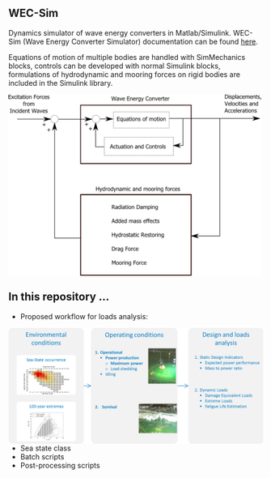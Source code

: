 ## WEC-Sim

Dynamics simulator of wave energy converters in Matlab/Simulink. WEC-Sim (Wave Energy Converter Simulator) documentation can be found [here](http://wec-sim.github.io/WEC-Sim).

Equations of motion of multiple bodies are handled with SimMechanics blocks, controls can be developed with normal Simulink blocks, formulations of hydrodynamic and mooring forces on rigid bodies are included in the Simulink library. 

<img src="https://raw.githubusercontent.com/brauliobarahona/WEC-Sim-1/master/wecsim_smaller.png" align="center" width="500">

## In this repository ...
+ Proposed workflow for loads analysis:

<img src="https://raw.githubusercontent.com/brauliobarahona/WEC-Sim-1/master/loads_analysis_workflow.png" align="right" width="550">

+ Sea state class
+ Batch scripts
+ Post-processing scripts
